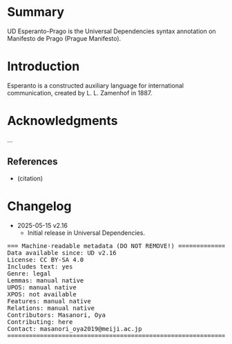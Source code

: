 # Summary

UD Esperanto-Prago is the Universal Dependencies syntax annotation on Manifesto de Prago (Prague Manifesto).

# Introduction

Esperanto is a constructed auxiliary language for international communication, created by L. L. Zamenhof in 1887.


# Acknowledgments

...

## References

* (citation)


# Changelog

* 2025-05-15 v2.16
  * Initial release in Universal Dependencies.


<pre>
=== Machine-readable metadata (DO NOT REMOVE!) ================================
Data available since: UD v2.16
License: CC BY-SA 4.0
Includes text: yes
Genre: legal
Lemmas: manual native
UPOS: manual native
XPOS: not available
Features: manual native
Relations: manual native
Contributors: Masanori, Oya
Contributing: here
Contact: masanori_oya2019@meiji.ac.jp
===============================================================================
</pre>
